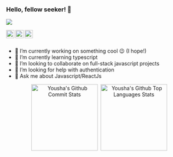 ### Hello, fellow seeker! 👋

![](https://komarev.com/ghpvc/?username=youshamahmood96)

<a href="https://www.linkedin.com/in/yousha-mahmood-0110a6144/">
  <img align="left" alt="Pawan's Linkdein" width="22px" src="https://cdn.jsdelivr.net/npm/simple-icons@v3/icons/linkedin.svg" />
</a>
<a href="https://github.com/youshamahmood96">
  <img align="left" alt="Pawan's Github" width="22px" src="https://cdn.jsdelivr.net/npm/simple-icons@v3/icons/github.svg" />
</a>
<a href="https://www.facebook.com/eusha.mahmood/">
  <img align="left" alt="Pawan's Facebook" width="22px" src="https://cdn.jsdelivr.net/npm/simple-icons@v3/icons/facebook.svg" />
</a>

<br/>
<br/>

- 🔭 I’m currently working on something cool 😉 (I hope!)
- 🌱 I’m currently learning typescript
- 👯 I’m looking to collaborate on full-stack javascript projects
- 🤔 I’m looking for help with authentication
- 💬 Ask me about Javascript/ReactJs

<!-- <p align="center"> 
 <img src="https://github-readme-stats.vercel.app/api?username=youshamahmood96&hide=stars&title_color=ffffff&icon_color=bb2acf&text_color=daf7dc&bg_color=151515"  height="180em" >&nbsp;&nbsp;
 <img src="https://github-readme-stats.vercel.app/api/top-langs?username=youshamahmood96&layout=compact&title_color=ffffff&icon_color=bb2acf&text_color=daf7dc&bg_color=151515"  height="180em" >
 </p>
 -->
<p align="center">
  <img src="https://github-readme-stats-showrin.vercel.app/api?username=youshamahmood96&hide=stars&title_color=ffffff&icon_color=bb2acf&text_color=daf7dc&bg_color=151515&include_all_commits=true&count_private=true&show_icons=true" alt="Yousha's Github Commit Stats" height="180em">&nbsp
  <img src="https://github-readme-stats-showrin.vercel.app/api/top-langs/?username=youshamahmood96&layout=compact&title_color=ffffff&icon_color=bb2acf&text_color=daf7dc&bg_color=151515&count_private=true" alt="Yousha's Github Top Languages Stats" height="180em">
</p>
<br>
